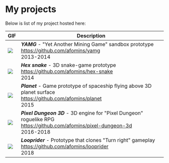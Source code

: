 # My projects

Below is list of my project hosted here:

| GIF | Description |
| --|--|
| [<img src="https://github.com/afomins/main/blob/master/data/yamg.gif">](https://github.com/afomins/yamg) |  ***YAMG*** - "Yet Another Mining Game" sandbox prototype<br/>https://github.com/afomins/yamg<br/>2013-2014|
| [<img src="https://github.com/afomins/main/blob/master/data/hex-snake.gif">](https://github.com/afomins/hex-snake) | ***Hex snake*** - 3D snake-game prototype<br/>https://github.com/afomins/hex-snake<br/>2014|
| [<img src="https://github.com/afomins/main/blob/master/data/planet.gif">](https://github.com/afomins/planet) | ***Planet*** - Game prototype of spaceship flying above 3D planet surface<br/>https://github.com/afomins/planet<br/>2015|
| [<img src="https://github.com/afomins/main/blob/master/data/pd3d.gif">](https://github.com/afomins/pixel-dungeon-3d) | ***Pixel Dungeon 3D*** - 3D engine for "Pixel Dungeon" roguelike RPG<br/>https://github.com/afomins/pixel-dungeon-3d<br/>2016-2018|
| [<img src="https://github.com/afomins/main/blob/master/data/looprider.gif">](https://github.com/afomins/looprider) | ***Looprider*** - Prototype that clones "Turn right" gameplay<br/>https://github.com/afomins/looprider<br/>2018|
